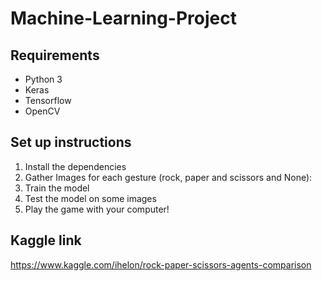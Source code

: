 # Machine-Learning-Project

## Requirements
- Python 3
- Keras
- Tensorflow
- OpenCV

## Set up instructions
1. Install the dependencies
2. Gather Images for each gesture (rock, paper and scissors and None):
3. Train the model
4. Test the model on some images
5. Play the game with your computer!
## Kaggle link
https://www.kaggle.com/ihelon/rock-paper-scissors-agents-comparison
